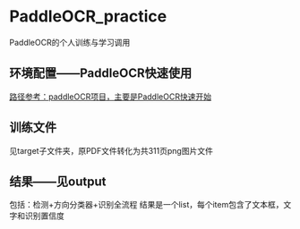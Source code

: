 # PaddleOCR_practice
PaddleOCR的个人训练与学习调用

## 环境配置——PaddleOCR快速使用
[路径参考：paddleOCR项目，主要是PaddleOCR快速开始](https://github.com/PaddlePaddle/PaddleOCR/blob/release/2.6/doc/doc_ch/quickstart.md)

## 训练文件
见target子文件夹，原PDF文件转化为共311页png图片文件

## 结果——见output
包括：检测+方向分类器+识别全流程
结果是一个list，每个item包含了文本框，文字和识别置信度

